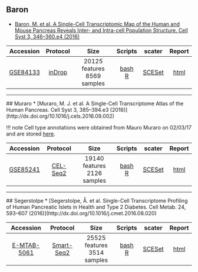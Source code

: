 ## Baron
* [Baron, M. et al. A Single-Cell Transcriptomic Map of the Human and Mouse Pancreas Reveals Inter- and Intra-cell Population Structure. Cell Syst 3, 346–360.e4 (2016)](http://dx.doi.org/10.1016/j.cels.2016.08.011)

|Accession|Protocol|Size|Scripts|scater|Report|
|:-:|:-:|:-:|:-:|:-:|:-:|
|[GSE84133](https://www.ncbi.nlm.nih.gov/geo/query/acc.cgi?acc=GSE84133)|[inDrop](http://dx.doi.org/10.1016/j.cell.2015.04.044)|20125 features<br>8569 samples |[bash](https://github.com/hemberg-lab/scRNA.seq.datasets/blob/master/bash/baron.sh)<br>[R](https://github.com/hemberg-lab/scRNA.seq.datasets/blob/master/R/baron.R)|[SCESet](https://scrnaseq-public-datasets.s3.amazonaws.com/scater-objects/baron-human.rds)|[html](https://scrnaseq-public-datasets.s3.amazonaws.com/scater-reports/baron-human.html)|

<hr>
## Muraro
* [Muraro, M. J. et al. A Single-Cell Transcriptome Atlas of the Human Pancreas. Cell Syst 3, 385–394.e3 (2016)](http://dx.doi.org/10.1016/j.cels.2016.09.002)

!!! note
    Cell type annotations were obtained from Mauro Muraro on 02/03/17 and are stored [here](https://s3.amazonaws.com/scrnaseq-public-datasets/manual-data/muraro/cell_type_annotation_Cels2016.csv).

|Accession|Protocol|Size|Scripts|scater|Report|
|:-:|:-:|:-:|:-:|:-:|:-:|
|[GSE85241](https://www.ncbi.nlm.nih.gov/geo/query/acc.cgi?acc=GSE85241)|[CEL-Seq2](http://dx.doi.org/10.1186/s13059-016-0938-8)|19140 features<br>2126 samples |[bash](https://github.com/hemberg-lab/scRNA.seq.datasets/blob/master/bash/muraro.sh)<br>[R](https://github.com/hemberg-lab/scRNA.seq.datasets/blob/master/R/muraro.R)|[SCESet](https://scrnaseq-public-datasets.s3.amazonaws.com/scater-objects/muraro.rds)|[html](https://scrnaseq-public-datasets.s3.amazonaws.com/scater-reports/muraro.html)|

<hr>
## Segerstolpe
* [Segerstolpe, Å. et al. Single-Cell Transcriptome Profiling of Human Pancreatic Islets in Health and Type 2 Diabetes. Cell Metab. 24, 593–607 (2016)](http://dx.doi.org/10.1016/j.cmet.2016.08.020)

|Accession|Protocol|Size|Scripts|scater|Report|
|:-:|:-:|:-:|:-:|:-:|:-:|
|[E-MTAB-5061](https://www.ebi.ac.uk/arrayexpress/experiments/E-MTAB-5061/)|[Smart-Seq2](http://dx.doi.org/10.1038/nprot.2014.006)|25525 features<br>3514 samples |[bash](https://github.com/hemberg-lab/scRNA.seq.datasets/blob/master/bash/segerstolpe.sh)<br>[R](https://github.com/hemberg-lab/scRNA.seq.datasets/blob/master/R/segerstolpe.R)|[SCESet](https://scrnaseq-public-datasets.s3.amazonaws.com/scater-objects/segerstolpe.rds)|[html](https://scrnaseq-public-datasets.s3.amazonaws.com/scater-reports/segerstolpe.html)|
